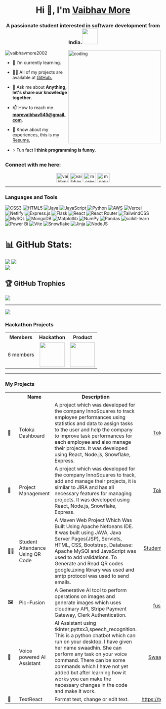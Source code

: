 <h1 align="center">Hi 👋, I'm <a href="https://www.linkedin.com/in/vaibhavnm/">Vaibhav More</a></h1>
<h3 align="center">A passionate student  interested in software development from India.<img src="https://media.giphy.com/media/qjqUcgIyRjsl2/giphy.gif" width="50" /></h3>
<img align="right" alt="coding" width="300" src="https://cdn.dribbble.com/users/1162077/screenshots/3848914/programmer.gif">
<p align="left"> <img src="https://komarev.com/ghpvc/?username=vaibhavmore2002&label=Profile%20views&color=0e75b6&style=flat" alt="vaibhavmore2002" /> </p>

- 🌱 I’m currently learning.

- 👨‍💻 All of my projects are available at [GitHub.](https://github.com/VaibhavMore2002)

- 💬 Ask me about **Anything, let's share our knowledge together**.

- 📫 How to reach me **morevaibhav545@gmail.com**.

- 📄 Know about my experiences, this is my [Resume.](https://drive.google.com/file/d/1Lq0nMFzWGrP1QTs2RfnPXFEpfqEsHJvl/view?usp=sharing)

- ⚡ Fun fact **I think programming is funny.**

### Connect with me here:
<p align="center">
<a href="https://linkedin.com/in/vaibhavnm" target="blank"><img align="center" src="https://raw.githubusercontent.com/rahuldkjain/github-profile-readme-generator/master/src/images/icons/Social/linked-in-alt.svg" alt="vaibhavnm" height="30" width="40" /></a>
<a href="https://instagram.com/vaibhavv_2002" target="blank"><img align="center" src="https://raw.githubusercontent.com/rahuldkjain/github-profile-readme-generator/master/src/images/icons/Social/instagram.svg" alt="vaibhavv_2002" height="30" width="40" /></a>
<a href="https://www.hackerrank.com/morevaibhav545" target="blank"><img align="center" src="https://raw.githubusercontent.com/rahuldkjain/github-profile-readme-generator/master/src/images/icons/Social/hackerrank.svg" alt="morevaibhav545" height="30" width="40" /></a>
<a href="https://www.leetcode.com/morevaibhav" target="blank"><img align="center" src="https://raw.githubusercontent.com/rahuldkjain/github-profile-readme-generator/master/src/images/icons/Social/leet-code.svg" alt="morevaibhav" height="30" width="40" /></a>
</p>

<hr>

### Languages and Tools
![CSS3](https://img.shields.io/badge/css3-%231572B6.svg?style=for-the-badge&logo=css3&logoColor=white) ![HTML5](https://img.shields.io/badge/html5-%23E34F26.svg?style=for-the-badge&logo=html5&logoColor=white) ![Java](https://img.shields.io/badge/java-%23ED8B00.svg?style=for-the-badge&logo=openjdk&logoColor=white) ![JavaScript](https://img.shields.io/badge/javascript-%23323330.svg?style=for-the-badge&logo=javascript&logoColor=%23F7DF1E) ![Python](https://img.shields.io/badge/python-3670A0?style=for-the-badge&logo=python&logoColor=ffdd54) ![AWS](https://img.shields.io/badge/AWS-%23FF9900.svg?style=for-the-badge&logo=amazon-aws&logoColor=white) ![Vercel](https://img.shields.io/badge/vercel-%23000000.svg?style=for-the-badge&logo=vercel&logoColor=white) ![Netlify](https://img.shields.io/badge/netlify-%23000000.svg?style=for-the-badge&logo=netlify&logoColor=#00C7B7) ![Express.js](https://img.shields.io/badge/express.js-%23404d59.svg?style=for-the-badge&logo=express&logoColor=%2361DAFB) ![Flask](https://img.shields.io/badge/flask-%23000.svg?style=for-the-badge&logo=flask&logoColor=white) ![React](https://img.shields.io/badge/react-%2320232a.svg?style=for-the-badge&logo=react&logoColor=%2361DAFB) ![React Router](https://img.shields.io/badge/React_Router-CA4245?style=for-the-badge&logo=react-router&logoColor=white) ![TailwindCSS](https://img.shields.io/badge/tailwindcss-%2338B2AC.svg?style=for-the-badge&logo=tailwind-css&logoColor=white) ![MySQL](https://img.shields.io/badge/mysql-4479A1.svg?style=for-the-badge&logo=mysql&logoColor=white) ![MongoDB](https://img.shields.io/badge/MongoDB-%234ea94b.svg?style=for-the-badge&logo=mongodb&logoColor=white) ![Matplotlib](https://img.shields.io/badge/Matplotlib-%23ffffff.svg?style=for-the-badge&logo=Matplotlib&logoColor=black) ![NumPy](https://img.shields.io/badge/numpy-%23013243.svg?style=for-the-badge&logo=numpy&logoColor=white) ![Pandas](https://img.shields.io/badge/pandas-%23150458.svg?style=for-the-badge&logo=pandas&logoColor=white) ![scikit-learn](https://img.shields.io/badge/scikit--learn-%23F7931E.svg?style=for-the-badge&logo=scikit-learn&logoColor=white) ![Power Bi](https://img.shields.io/badge/power_bi-F2C811?style=for-the-badge&logo=powerbi&logoColor=black) ![Vite](https://img.shields.io/badge/vite-%23646CFF.svg?style=for-the-badge&logo=vite&logoColor=white) ![Snowflake](https://img.shields.io/badge/snowflake-%2329B5E8.svg?style=for-the-badge&logo=snowflake&logoColor=white) ![Jinja](https://img.shields.io/badge/jinja-white.svg?style=for-the-badge&logo=jinja&logoColor=black) ![NodeJS](https://img.shields.io/badge/node.js-6DA55F?style=for-the-badge&logo=node.js&logoColor=white)
# 📊 GitHub Stats:
![](https://github-readme-stats.vercel.app/api?username=vaibhavmore2002&theme=default&hide_border=false&include_all_commits=true&count_private=true)
![](https://github-readme-streak-stats.herokuapp.com/?user=vaibhavmore2002&theme=default&hide_border=false)<br/>
![](https://github-readme-stats.vercel.app/api/top-langs/?username=vaibhavmore2002&theme=default&hide_border=false&include_all_commits=true&count_private=true&layout=compact)

## 🏆 GitHub Trophies
![](https://github-profile-trophy.vercel.app/?username=vaibhavmore2002&theme=dracula&no-frame=false&no-bg=false&margin-w=4)

---
[![](https://visitcount.itsvg.in/api?id=vaibhavmore2002&icon=0&color=3)](https://visitcount.itsvg.in)


### Hackathon Projects
<table align="center">
    <tr align="center">
      <th>Members</th>
      <th>Hackathon</th>
      <th>Product</th>
    </tr>
    <tr align="center">
      <td>6 members</td>
      <td> <img src="https://github.com/NisooJadhav/NisooJadhav/assets/68807845/ed70e8d0-7a4e-4981-8994-7b933521b802" height="80" /> </td>
      <td> 
        <a href="https://www.youtube.com/watch?v=uHHmKD_PSOc" target="_blank">
          <img src="https://img.youtube.com/vi/uHHmKD_PSOc/0.jpg" height="80" />
        </a>
      </td>
    </tr>
</table>
 
<hr> 

### My Projects
  <table align="center">
    <tr align="center">
      <th></th>
      <th>Name</th>
      <th>Description</th>
      <th>Project</th>
    </tr>
    <tr>
      <td>📶</td>
      <td>Toloka Dashboard</td>
      <td>A project which was developed for the company InnoSquares to track employee performances using statistics and data to assign tasks to the user and help the company to improve task performances for each employee and also manage their projects. It was developed using React, Node.js, Snowflake, Express.</td>
      <td align="center"><a href="https://github.com/VaibhavMore2002/toloka">Toloka Dashboard</a></td>
    </tr>
    <tr>
      <td>📒</td>
      <td>Project Management</td>
      <td>A project which was developed for the company InnoSquares to track, add and manage their projects, it is similar to JIRA and has all necessary features for managing projects. It was developed using React, Node.js, Snowflake, Express.</td>
      <td align="center"><a href="https://github.com/VaibhavMore2002/toloka">Toloka Dashboard</a></td>
    </tr>
    <tr>
      <td>🧑‍🎓</td>
      <td>Student Attendance Using QR Code</td>
      <td>A Maven Web Project Which Was Built Using Apache Netbeans IDE. It was built using JAVA, Java Server Pages(JSP), Servlets, HTML, CSS, Bootstrap, Database: Apache MySQl and JavaScript was used to add validations. To Generate and Read QR codes google.zxing library was used and smtp protocol was used to send emails.</td>
      <td align="center"><a href="https://github.com/VaibhavMore2002/Student_Attendance_Using_QR_Code">Student Attendance Using QR code</a></td>
    </tr>
    <tr>
      <td>🖼️</td>
      <td>Pic-Fusion</td>
      <td>A Generative AI tool to perform operations on images and generate images which uses cloudinary API, Stripe Payment Gateway, Clerk Authentication.</td>
      <td align="center"><a href="https://pic-fusion.vercel.app/">https://pic-fusion.vercel.app/</a></td>
    </tr>
    <tr>
      <td>🤖</td>
      <td>Voice powered AI Assistant</td>
      <td>AI Assistant using tkinter,pyttsx3,speech_recognition. This is a python chatbot which can run on your desktop. I have given her name swaadhin. She can perform any task on your voice command. There can be some commands which I have not yet added but after learning how it works you can make the necessary changes in the code and make it work.</td>
      <td align="center"><a href="https://github.com/VaibhavMore2002/Swaadhin-My-Laptop-Assistant">Swaadhin AI Assistant</a></td>
    </tr>
    <tr>
      <td>📙</td>
      <td>TextReact</td>
      <td>Format text, change or edit text.</td>
      <td align="center"><a href="https://textreact.netlify.app/">https://textreact.netlify.app/</a></td>
    </tr>
  </table>
